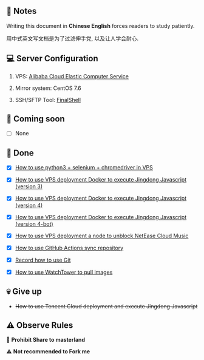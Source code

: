 ## 📔 Notes

Writing this document in **Chinese English** forces readers to study patiently.

用中式英文写文档是为了过滤伸手党, 以及让人学会耐心.

## 💻 Server Configuration

1. VPS: [Alibaba Cloud Elastic Computer Service](https://www.aliyun.com/product/swas)

2. Mirror system: CentOS 7.6

3. SSH/SFTP Tool: [FinalShell](http://www.hostbuf.com/t/988.html)

## 🤯 Coming soon

- [ ] None

## 🥰 Done

- [x] [How to use python3 + selenium + chromedriver in VPS](https://github.com/YamTian/Notes/tree/master/Python3.7.2)

- [x] [How to use VPS deployment Docker to execute Jingdong Javascript (version 3)](https://github.com/YamTian/Notes/tree/master/JD-v3)

- [x] [How to use VPS deployment Docker to execute Jingdong Javascript (version 4)](https://github.com/YamTian/Notes/tree/master/JD-v4)

- [x] [How to use VPS deployment Docker to execute Jingdong Javascript (version 4-bot)](https://github.com/YamTian/Notes/tree/master/JD-v4-bot)

- [x] [How to use VPS deployment a node to unblock NetEase Cloud Music](https://github.com/YamTian/Notes/tree/master/NeteaseMusic)

- [x] [How to use GitHub Actions sync repository](https://github.com/YamTian/Notes/tree/master/Synchronize)

- [x] [Record how to use Git](https://github.com/YamTian/Notes/tree/master/git)

- [x] [How to use WatchTower to pull images](https://github.com/YamTian/Notes/blob/master/WatchTower)

## 💀 Give up

- ~~How to use Tencent Cloud deployment and execute Jingdong Javascript~~

## ⚠️ Observe Rules

🚫 **Prohibit Share to masterland**

️️⚠ **Not recommended to Fork me**
